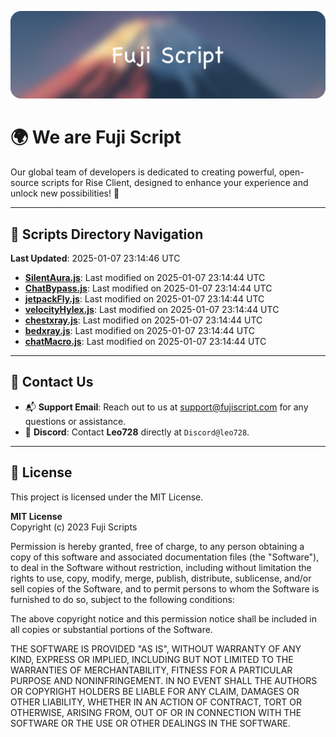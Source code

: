 ![Banner](.github/b.webp)

# 🌍 **We are Fuji Script**

Our global team of developers is dedicated to creating powerful, open-source scripts for Rise Client, designed to enhance your experience and unlock new possibilities! 🌟

---
<!-- SCRIPTS_NAVIGATION_START -->
## 📂 **Scripts Directory Navigation**

**Last Updated**: 2025-01-07 23:14:46 UTC

- **[SilentAura.js](scripts/SilentAura.js)**: Last modified on 2025-01-07 23:14:44 UTC
- **[ChatBypass.js](scripts/ChatBypass.js)**: Last modified on 2025-01-07 23:14:44 UTC
- **[jetpackFly.js](scripts/jetpackFly.js)**: Last modified on 2025-01-07 23:14:44 UTC
- **[velocityHylex.js](scripts/velocityHylex.js)**: Last modified on 2025-01-07 23:14:44 UTC
- **[chestxray.js](scripts/chestxray.js)**: Last modified on 2025-01-07 23:14:44 UTC
- **[bedxray.js](scripts/bedxray.js)**: Last modified on 2025-01-07 23:14:44 UTC
- **[chatMacro.js](scripts/chatMacro.js)**: Last modified on 2025-01-07 23:14:44 UTC

<!-- SCRIPTS_NAVIGATION_END -->

---

## 💬 **Contact Us**  
- 📬 **Support Email**: Reach out to us at [support@fujiscript.com](mailto:support@fujiscript.com) for any questions or assistance.  
- 💬 **Discord**: Contact **Leo728** directly at `Discord@leo728`.

---

## 📜 **License**

This project is licensed under the MIT License.  

**MIT License**  
Copyright (c) 2023 Fuji Scripts  

Permission is hereby granted, free of charge, to any person obtaining a copy of this software and associated documentation files (the "Software"), to deal in the Software without restriction, including without limitation the rights to use, copy, modify, merge, publish, distribute, sublicense, and/or sell copies of the Software, and to permit persons to whom the Software is furnished to do so, subject to the following conditions:  

The above copyright notice and this permission notice shall be included in all copies or substantial portions of the Software.  

THE SOFTWARE IS PROVIDED "AS IS", WITHOUT WARRANTY OF ANY KIND, EXPRESS OR IMPLIED, INCLUDING BUT NOT LIMITED TO THE WARRANTIES OF MERCHANTABILITY, FITNESS FOR A PARTICULAR PURPOSE AND NONINFRINGEMENT. IN NO EVENT SHALL THE AUTHORS OR COPYRIGHT HOLDERS BE LIABLE FOR ANY CLAIM, DAMAGES OR OTHER LIABILITY, WHETHER IN AN ACTION OF CONTRACT, TORT OR OTHERWISE, ARISING FROM, OUT OF OR IN CONNECTION WITH THE SOFTWARE OR THE USE OR OTHER DEALINGS IN THE SOFTWARE.  
